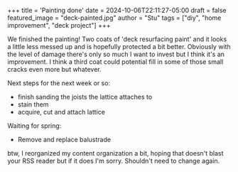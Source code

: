 +++
title = 'Painting done'
date = 2024-10-06T22:11:27-05:00
draft = false
featured_image = "deck-painted.jpg"
author = "Stu"
tags = ["diy", "home improvement", "deck project"]
+++

We finished the painting! Two coats of 'deck resurfacing paint' and it looks a little less messed up and is hopefully protected a bit better. Obviously with the level of damage there's only so much I want to invest but I think it's an improvement. I think a third coat could potential fill in some of those small cracks even more but whatever.

Next steps for the next week or so:
- finish sanding the joists the lattice attaches to
- stain them
- acquire, cut and attach lattice

Waiting for spring:
- Remove and replace balustrade

btw, I reorganized my content organization a bit, hoping that doesn't blast your RSS reader but if it does I'm sorry. Shouldn't need to change again.